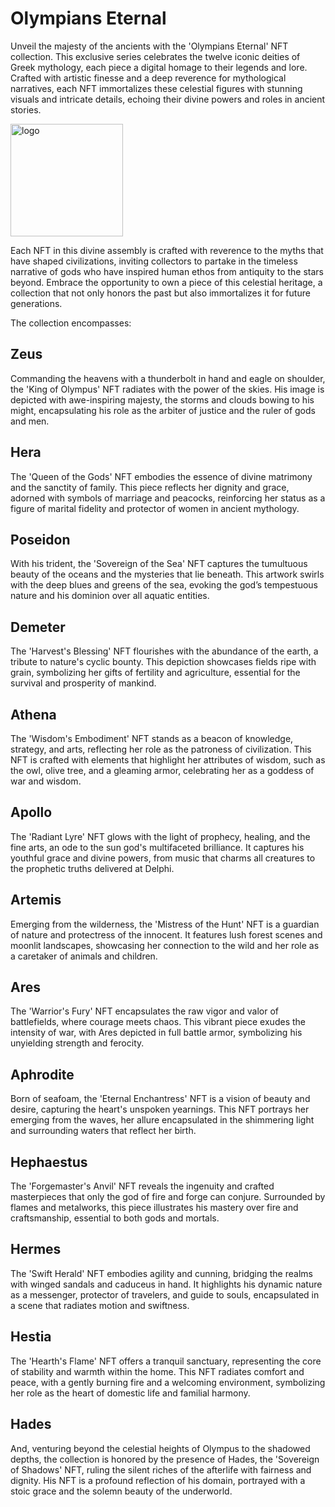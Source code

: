 Olympians Eternal
================

Unveil the majesty of the ancients with the 'Olympians Eternal' NFT collection. This exclusive series celebrates the twelve iconic deities of Greek mythology, each piece a digital homage to their legends and lore. Crafted with artistic finesse and a deep reverence for mythological narratives, each NFT immortalizes these celestial figures with stunning visuals and intricate details, echoing their divine powers and roles in ancient stories.

<img align="center" height="180px" src="olympians-eternal.png" alt="logo" />

Each NFT in this divine assembly is crafted with reverence to the myths that have shaped civilizations, inviting collectors to partake in the timeless narrative of gods who have inspired human ethos from antiquity to the stars beyond. Embrace the opportunity to own a piece of this celestial heritage, a collection that not only honors the past but also immortalizes it for future generations.

The collection encompasses:

## Zeus
Commanding the heavens with a thunderbolt in hand and eagle on shoulder, the 'King of Olympus' NFT radiates with the power of the skies. His image is depicted with awe-inspiring majesty, the storms and clouds bowing to his might, encapsulating his role as the arbiter of justice and the ruler of gods and men.

## Hera
The 'Queen of the Gods' NFT embodies the essence of divine matrimony and the sanctity of family. This piece reflects her dignity and grace, adorned with symbols of marriage and peacocks, reinforcing her status as a figure of marital fidelity and protector of women in ancient mythology.

## Poseidon
With his trident, the 'Sovereign of the Sea' NFT captures the tumultuous beauty of the oceans and the mysteries that lie beneath. This artwork swirls with the deep blues and greens of the sea, evoking the god’s tempestuous nature and his dominion over all aquatic entities.

## Demeter
The 'Harvest's Blessing' NFT flourishes with the abundance of the earth, a tribute to nature's cyclic bounty. This depiction showcases fields ripe with grain, symbolizing her gifts of fertility and agriculture, essential for the survival and prosperity of mankind.

## Athena
The 'Wisdom's Embodiment' NFT stands as a beacon of knowledge, strategy, and arts, reflecting her role as the patroness of civilization. This NFT is crafted with elements that highlight her attributes of wisdom, such as the owl, olive tree, and a gleaming armor, celebrating her as a goddess of war and wisdom.

## Apollo
The 'Radiant Lyre' NFT glows with the light of prophecy, healing, and the fine arts, an ode to the sun god's multifaceted brilliance. It captures his youthful grace and divine powers, from music that charms all creatures to the prophetic truths delivered at Delphi.

## Artemis
Emerging from the wilderness, the 'Mistress of the Hunt' NFT is a guardian of nature and protectress of the innocent. It features lush forest scenes and moonlit landscapes, showcasing her connection to the wild and her role as a caretaker of animals and children.

## Ares
The 'Warrior's Fury' NFT encapsulates the raw vigor and valor of battlefields, where courage meets chaos. This vibrant piece exudes the intensity of war, with Ares depicted in full battle armor, symbolizing his unyielding strength and ferocity.

## Aphrodite
Born of seafoam, the 'Eternal Enchantress' NFT is a vision of beauty and desire, capturing the heart's unspoken yearnings. This NFT portrays her emerging from the waves, her allure encapsulated in the shimmering light and surrounding waters that reflect her birth.

## Hephaestus
The 'Forgemaster's Anvil' NFT reveals the ingenuity and crafted masterpieces that only the god of fire and forge can conjure. Surrounded by flames and metalworks, this piece illustrates his mastery over fire and craftsmanship, essential to both gods and mortals.

## Hermes
The 'Swift Herald' NFT embodies agility and cunning, bridging the realms with winged sandals and caduceus in hand. It highlights his dynamic nature as a messenger, protector of travelers, and guide to souls, encapsulated in a scene that radiates motion and swiftness.

## Hestia
The 'Hearth's Flame' NFT offers a tranquil sanctuary, representing the core of stability and warmth within the home. This NFT radiates comfort and peace, with a gently burning fire and a welcoming environment, symbolizing her role as the heart of domestic life and familial harmony.

## Hades
And, venturing beyond the celestial heights of Olympus to the shadowed depths, the collection is honored by the presence of Hades, the 'Sovereign of Shadows' NFT, ruling the silent riches of the afterlife with fairness and dignity. His NFT is a profound reflection of his domain, portrayed with a stoic grace and the solemn beauty of the underworld.
